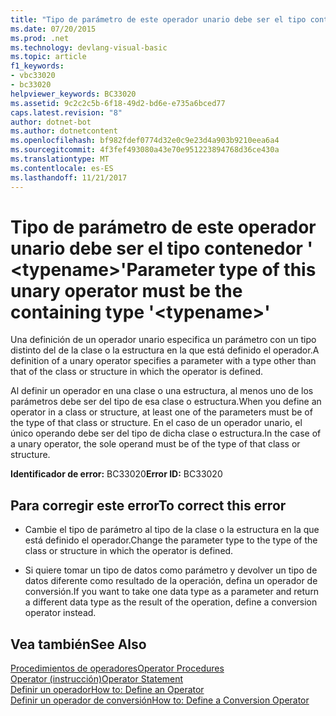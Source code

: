 ```yaml
---
title: "Tipo de parámetro de este operador unario debe ser el tipo contenedor &#39; &lt;typename&gt;&#39;"
ms.date: 07/20/2015
ms.prod: .net
ms.technology: devlang-visual-basic
ms.topic: article
f1_keywords:
- vbc33020
- bc33020
helpviewer_keywords: BC33020
ms.assetid: 9c2c2c5b-6f18-49d2-bd6e-e735a6bced77
caps.latest.revision: "8"
author: dotnet-bot
ms.author: dotnetcontent
ms.openlocfilehash: bf982fdef0774d32e0c9e23d4a903b9210eea6a4
ms.sourcegitcommit: 4f3fef493080a43e70e951223894768d36ce430a
ms.translationtype: MT
ms.contentlocale: es-ES
ms.lasthandoff: 11/21/2017
---
```

# <a name="parameter-type-of-this-unary-operator-must-be-the-containing-type-39lttypenamegt39"></a><span data-ttu-id="1a5bd-102">Tipo de parámetro de este operador unario debe ser el tipo contenedor &#39; &lt;typename&gt;&#39;</span><span class="sxs-lookup"><span data-stu-id="1a5bd-102">Parameter type of this unary operator must be the containing type &#39;&lt;typename&gt;&#39;</span></span>
<span data-ttu-id="1a5bd-103">Una definición de un operador unario especifica un parámetro con un tipo distinto del de la clase o la estructura en la que está definido el operador.</span><span class="sxs-lookup"><span data-stu-id="1a5bd-103">A definition of a unary operator specifies a parameter with a type other than that of the class or structure in which the operator is defined.</span></span>  
  
 <span data-ttu-id="1a5bd-104">Al definir un operador en una clase o una estructura, al menos uno de los parámetros debe ser del tipo de esa clase o estructura.</span><span class="sxs-lookup"><span data-stu-id="1a5bd-104">When you define an operator in a class or structure, at least one of the parameters must be of the type of that class or structure.</span></span> <span data-ttu-id="1a5bd-105">En el caso de un operador unario, el único operando debe ser del tipo de dicha clase o estructura.</span><span class="sxs-lookup"><span data-stu-id="1a5bd-105">In the case of a unary operator, the sole operand must be of the type of that class or structure.</span></span>  
  
 <span data-ttu-id="1a5bd-106">**Identificador de error:** BC33020</span><span class="sxs-lookup"><span data-stu-id="1a5bd-106">**Error ID:** BC33020</span></span>  
  
## <a name="to-correct-this-error"></a><span data-ttu-id="1a5bd-107">Para corregir este error</span><span class="sxs-lookup"><span data-stu-id="1a5bd-107">To correct this error</span></span>  
  
-   <span data-ttu-id="1a5bd-108">Cambie el tipo de parámetro al tipo de la clase o la estructura en la que está definido el operador.</span><span class="sxs-lookup"><span data-stu-id="1a5bd-108">Change the parameter type to the type of the class or structure in which the operator is defined.</span></span>  
  
-   <span data-ttu-id="1a5bd-109">Si quiere tomar un tipo de datos como parámetro y devolver un tipo de datos diferente como resultado de la operación, defina un operador de conversión.</span><span class="sxs-lookup"><span data-stu-id="1a5bd-109">If you want to take one data type as a parameter and return a different data type as the result of the operation, define a conversion operator instead.</span></span>  
  
## <a name="see-also"></a><span data-ttu-id="1a5bd-110">Vea también</span><span class="sxs-lookup"><span data-stu-id="1a5bd-110">See Also</span></span>  
 [<span data-ttu-id="1a5bd-111">Procedimientos de operadores</span><span class="sxs-lookup"><span data-stu-id="1a5bd-111">Operator Procedures</span></span>](../../visual-basic/programming-guide/language-features/procedures/operator-procedures.md)  
 [<span data-ttu-id="1a5bd-112">Operator (instrucción)</span><span class="sxs-lookup"><span data-stu-id="1a5bd-112">Operator Statement</span></span>](../../visual-basic/language-reference/statements/operator-statement.md)  
 [<span data-ttu-id="1a5bd-113">Definir un operador</span><span class="sxs-lookup"><span data-stu-id="1a5bd-113">How to: Define an Operator</span></span>](../../visual-basic/programming-guide/language-features/procedures/how-to-define-an-operator.md)  
 [<span data-ttu-id="1a5bd-114">Definir un operador de conversión</span><span class="sxs-lookup"><span data-stu-id="1a5bd-114">How to: Define a Conversion Operator</span></span>](../../visual-basic/programming-guide/language-features/procedures/how-to-define-a-conversion-operator.md)
